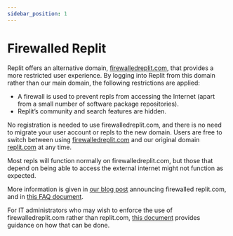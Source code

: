 ```yaml
---
sidebar_position: 1
---
```


# Firewalled Replit

Replit offers an alternative domain, [firewalledreplit.com](https://firewalledreplit.com), that provides a more restricted user experience. By logging into Replit from this domain rather than our main domain, the following restrictions are applied:

* A firewall is used to prevent repls from accessing the Internet (apart from a small number of software package repositories).
* Replit’s community and search features are hidden.

No registration is needed to use firewalledreplit.com, and there is no need to migrate your user account or repls to the new domain. Users are free to switch between using [firewalledreplit.com](https://firewalledreplit.com) and our original domain [replit.com](replit.com) at any time.

Most repls will function normally on firewalledreplit.com, but those that depend on being able to access the external internet might not function as expected.

More information is given in [our blog post](https://blog.replit.com/computing-superpower-at-school) announcing firewalled replit.com, and in [this FAQ document](firewalled-replit-faq).

For IT administrators who may wish to enforce the use of firewalledreplit.com rather than replit.com, [this document](https://docs.replit.com/teams-edu/it-administrators-toolkit) provides guidance on how that can be done.
